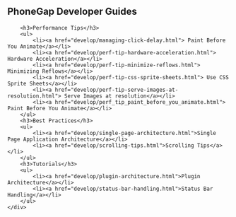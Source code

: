 <!DOCTYPE html>
<html>
<head lang="en">
    <meta charset="UTF-8">
    <title>PhoneGap Developer Guides</title>
    <link rel="stylesheet" href="bootstrap/css/bootstrap.min.css">
</head>
<body>
    <div class="container">
        <h2>PhoneGap Developer Guides</h2>

        <h3>Performance Tips</h3>
        <ul>
            <li><a href="develop/managing-click-delay.html"> Paint Before You Animate</a></li>
            <li><a href="develop/perf-tip-hardware-acceleration.html"> Hardware Acceleration</a></li>
            <li><a href="develop/perf-tip-minimize-reflows.html"> Minimizing Reflows</a></li>
            <li><a href="develop/perf-tip-css-sprite-sheets.html"> Use CSS Sprite Sheets</a></li>
            <li><a href="develop/perf-tip-serve-images-at-resolution.html"> Serve Images at resolution</a></li>
            <li><a href="develop/perf_tip_paint_before_you_animate.html"> Paint Before You Animate</a></li>
        </ul>
        <h3>Best Practices</h3>
        <ul>
            <li><a href="develop/single-page-architecture.html">Single Page Application Architecture</a></li>
            <li><a href="develop/scrolling-tips.html">Scrolling Tips</a></li>
        </ul>
        <h3>Tutorials</h3>
        <ul>
            <li><a href="develop/plugin-architecture.html">Plugin Architecture</a></li>
            <li><a href="develop/status-bar-handling.html">Status Bar Handling</a></li>
        </ul>
    </div>
</body>
</html>
